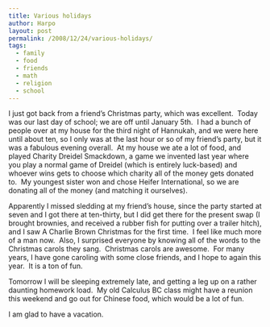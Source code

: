 ```yaml
---
title: Various holidays
author: Harpo
layout: post
permalink: /2008/12/24/various-holidays/
tags:
  - family
  - food
  - friends
  - math
  - religion
  - school
---
```

I just got back from a friend&#8217;s Christmas party, which was excellent.  Today was our last day of school; we are off until January 5th.  I had a bunch of people over at my house for the third night of Hannukah, and we were here until about ten, so I only was at the last hour or so of my friend&#8217;s party, but it was a fabulous evening overall.  At my house we ate a lot of food, and played Charity Dreidel Smackdown, a game we invented last year where you play a normal game of Dreidel (which is entirely luck-based) and whoever wins gets to choose which charity all of the money gets donated to.  My youngest sister won and chose Heifer International, so we are donating all of the money (and matching it ourselves).

Apparently I missed sledding at my friend&#8217;s house, since the party started at seven and I got there at ten-thirty, but I did get there for the present swap (I brought brownies, and received a rubber fish for putting over a trailer hitch), and I saw A Charlie Brown Christmas for the first time.  I feel like much more of a man now.  Also, I surprised everyone by knowing all of the words to the Christmas carols they sang.  Christmas carols are awesome.  For many years, I have gone caroling with some close friends, and I hope to again this year.  It is a ton of fun.

Tomorrow I will be sleeping extremely late, and getting a leg up on a rather daunting homework load.  My old Calculus BC class might have a reunion this weekend and go out for Chinese food, which would be a lot of fun.

I am glad to have a vacation.
